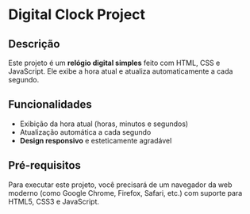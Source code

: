 # Digital Clock Project

## Descrição
Este projeto é um **relógio digital simples** feito com HTML, CSS e JavaScript. Ele exibe a hora atual e atualiza automaticamente a cada segundo.

## Funcionalidades
- Exibição da hora atual (horas, minutos e segundos)
- Atualização automática a cada segundo
- **Design responsivo** e esteticamente agradável

## Pré-requisitos
Para executar este projeto, você precisará de um navegador da web moderno (como Google Chrome, Firefox, Safari, etc.) com suporte para HTML5, CSS3 e JavaScript.



